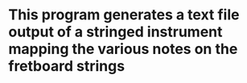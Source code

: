 # This program generates a text file output of a stringed instrument mapping the various notes on the fretboard strings
